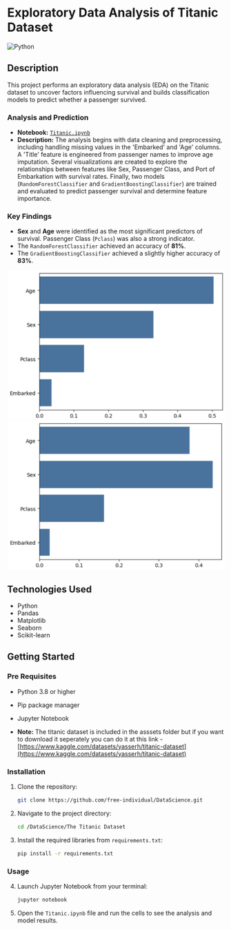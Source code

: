 # Exploratory Data Analysis of Titanic Dataset
![Python](https://img.shields.io/badge/python-3.13.3-FF320A)

## Description

This project performs an exploratory data analysis (EDA) on the Titanic dataset to uncover factors influencing survival and builds classification models to predict whether a passenger survived.

### Analysis and Prediction
- **Notebook:** [`Titanic.ipynb`](./Titanic.ipynb)
- **Description:** The analysis begins with data cleaning and preprocessing, including handling missing values in the 'Embarked' and 'Age' columns. A 'Title' feature is engineered from passenger names to improve age imputation. Several visualizations are created to explore the relationships between features like Sex, Passenger Class, and Port of Embarkation with survival rates. Finally, two models (`RandomForestClassifier` and `GradientBoostingClassifier`) are trained and evaluated to predict passenger survival and determine feature importance.

### Key Findings
- **Sex** and **Age** were identified as the most significant predictors of survival. Passenger Class (`Pclass`) was also a strong indicator.
- The `RandomForestClassifier` achieved an accuracy of **81%**.
- The `GradientBoostingClassifier` achieved a slightly higher accuracy of **83%**.


<img src="./assets/random_forest_importances.png" alt="Random Forest Classifier Feature Importances" width=600px>

<img src="./assets/gradient_boosting_importances.png" alt="Gradient Boosting Classifier Feature Importances" width=600px>

## Technologies Used
* Python
* Pandas
* Matplotlib
* Seaborn
* Scikit-learn

## Getting Started

### Pre Requisites
- Python 3.8 or higher
- Pip package manager
- Jupyter Notebook

- **Note:** The titanic dataset is included in the asssets folder but if you want to download it seperately you can do it at this link - [https://www.kaggle.com/datasets/yasserh/titanic-dataset](https://www.kaggle.com/datasets/yasserh/titanic-dataset)

### Installation
1. Clone the repository:
    ```sh
    git clone https://github.com/free-individual/DataScience.git
    ```

2. Navigate to the project directory:
    ```sh
    cd /DataScience/The Titanic Dataset
    ```

3. Install the required libraries from `requirements.txt`:
    ```sh
    pip install -r requirements.txt
    ```

### Usage
4. Launch Jupyter Notebook from your terminal:
    ```sh
    jupyter notebook
    ```

5. Open the `Titanic.ipynb` file and run the cells to see the analysis and model results.